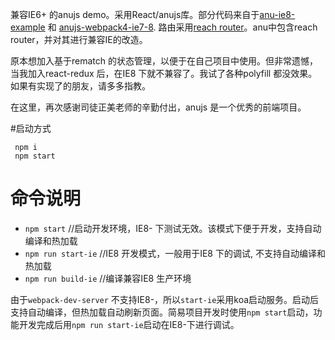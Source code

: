 兼容IE6+ 的anujs demo。采用React/anujs库。部分代码来自于[anu-ie8-example](https://github.com/RubyLouvre/anu-ie8-example) 和 [anujs-webpack4-ie7-8](https://github.com/magicapple/anujs-webpack4-ie7-8). 路由采用[reach router](https://reach.tech/router)。anu中包含reach router，并对其进行兼容IE的改造。

原本想加入基于rematch 的状态管理，以便于在自己项目中使用。但非常遗憾，当我加入react-redux 后，在IE8 下就不兼容了。我试了各种polyfill 都没效果。如果有实现了的朋友，请多多指教。

在这里，再次感谢司徒正美老师的辛勤付出，anujs 是一个优秀的前端项目。

#启动方式
```
 npm i
 npm start
```

# 命令说明
- `npm start`  //启动开发环境，IE8- 下测试无效。该模式下便于开发，支持自动编译和热加载
- `npm run start-ie`  //IE8 开发模式，一般用于IE8 下的调试, 不支持自动编译和热加载
- `npm run build-ie`  //编译兼容IE8 生产环境

由于`webpack-dev-server` 不支持IE8-，所以`start-ie`采用koa启动服务。启动后支持自动编译，但热加载自动刷新页面。简易项目开发时使用`npm start`启动，功能开发完成后用`npm run start-ie`启动在IE8-下进行调试。